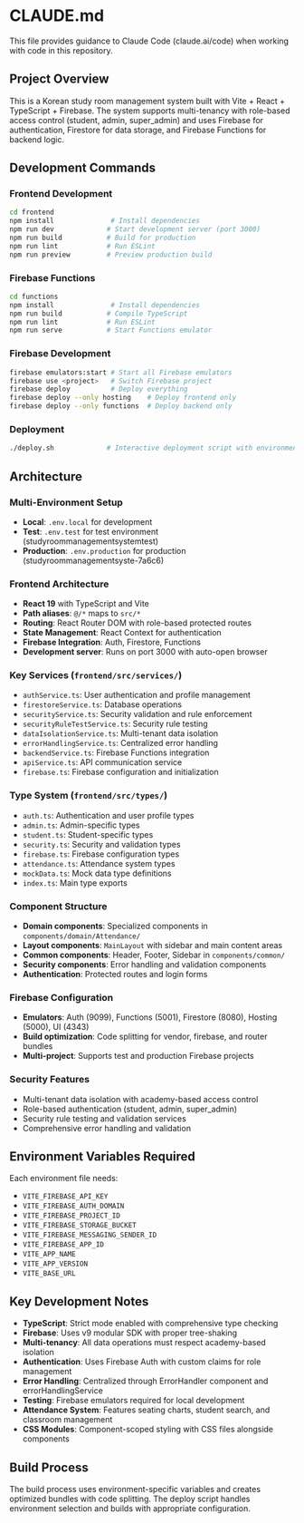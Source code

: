 # CLAUDE.md

This file provides guidance to Claude Code (claude.ai/code) when working with code in this repository.

## Project Overview

This is a Korean study room management system built with Vite + React + TypeScript + Firebase. The system supports multi-tenancy with role-based access control (student, admin, super_admin) and uses Firebase for authentication, Firestore for data storage, and Firebase Functions for backend logic.

## Development Commands

### Frontend Development
```bash
cd frontend
npm install              # Install dependencies
npm run dev             # Start development server (port 3000)
npm run build           # Build for production
npm run lint            # Run ESLint
npm run preview         # Preview production build
```

### Firebase Functions
```bash
cd functions
npm install              # Install dependencies
npm run build           # Compile TypeScript
npm run lint            # Run ESLint
npm run serve           # Start Functions emulator
```

### Firebase Development
```bash
firebase emulators:start # Start all Firebase emulators
firebase use <project>   # Switch Firebase project
firebase deploy          # Deploy everything
firebase deploy --only hosting    # Deploy frontend only
firebase deploy --only functions  # Deploy backend only
```

### Deployment
```bash
./deploy.sh             # Interactive deployment script with environment selection
```

## Architecture

### Multi-Environment Setup
- **Local**: `.env.local` for development
- **Test**: `.env.test` for test environment (studyroommanagementsystemtest)  
- **Production**: `.env.production` for production (studyroommanagementsyste-7a6c6)

### Frontend Architecture
- **React 19** with TypeScript and Vite
- **Path aliases**: `@/*` maps to `src/*`
- **Routing**: React Router DOM with role-based protected routes
- **State Management**: React Context for authentication
- **Firebase Integration**: Auth, Firestore, Functions
- **Development server**: Runs on port 3000 with auto-open browser

### Key Services (`frontend/src/services/`)
- `authService.ts`: User authentication and profile management
- `firestoreService.ts`: Database operations
- `securityService.ts`: Security validation and rule enforcement
- `securityRuleTestService.ts`: Security rule testing
- `dataIsolationService.ts`: Multi-tenant data isolation
- `errorHandlingService.ts`: Centralized error handling
- `backendService.ts`: Firebase Functions integration
- `apiService.ts`: API communication service
- `firebase.ts`: Firebase configuration and initialization

### Type System (`frontend/src/types/`)
- `auth.ts`: Authentication and user profile types
- `admin.ts`: Admin-specific types
- `student.ts`: Student-specific types
- `security.ts`: Security and validation types
- `firebase.ts`: Firebase configuration types
- `attendance.ts`: Attendance system types
- `mockData.ts`: Mock data type definitions
- `index.ts`: Main type exports

### Component Structure
- **Domain components**: Specialized components in `components/domain/Attendance/`
- **Layout components**: `MainLayout` with sidebar and main content areas
- **Common components**: Header, Footer, Sidebar in `components/common/`
- **Security components**: Error handling and validation components
- **Authentication**: Protected routes and login forms

### Firebase Configuration
- **Emulators**: Auth (9099), Functions (5001), Firestore (8080), Hosting (5000), UI (4343)
- **Build optimization**: Code splitting for vendor, firebase, and router bundles
- **Multi-project**: Supports test and production Firebase projects

### Security Features
- Multi-tenant data isolation with academy-based access control
- Role-based authentication (student, admin, super_admin)
- Security rule testing and validation services
- Comprehensive error handling and validation

## Environment Variables Required

Each environment file needs:
- `VITE_FIREBASE_API_KEY`
- `VITE_FIREBASE_AUTH_DOMAIN`
- `VITE_FIREBASE_PROJECT_ID`
- `VITE_FIREBASE_STORAGE_BUCKET`
- `VITE_FIREBASE_MESSAGING_SENDER_ID`
- `VITE_FIREBASE_APP_ID`
- `VITE_APP_NAME`
- `VITE_APP_VERSION`
- `VITE_BASE_URL`

## Key Development Notes

- **TypeScript**: Strict mode enabled with comprehensive type checking
- **Firebase**: Uses v9 modular SDK with proper tree-shaking
- **Multi-tenancy**: All data operations must respect academy-based isolation
- **Authentication**: Uses Firebase Auth with custom claims for role management
- **Error Handling**: Centralized through ErrorHandler component and errorHandlingService
- **Testing**: Firebase emulators required for local development
- **Attendance System**: Features seating charts, student search, and classroom management
- **CSS Modules**: Component-scoped styling with CSS files alongside components

## Build Process

The build process uses environment-specific variables and creates optimized bundles with code splitting. The deploy script handles environment selection and builds with appropriate configuration.